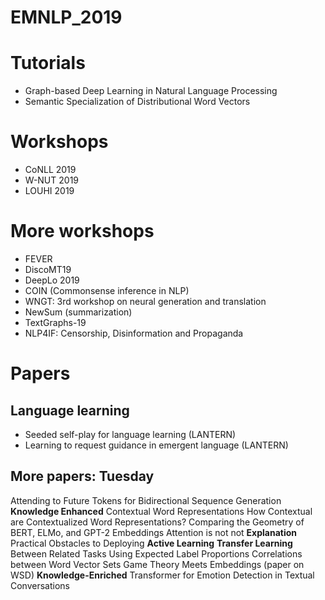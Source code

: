 # EMNLP_2019

# Tutorials

- Graph-based Deep Learning in Natural Language
Processing
- Semantic Specialization of Distributional Word Vectors

# Workshops

- CoNLL 2019
- W-NUT 2019
- LOUHI 2019

# More workshops

- FEVER
- DiscoMT19
- DeepLo 2019
- COIN (Commonsense inference in NLP)
- WNGT: 3rd workshop on neural generation and translation
- NewSum (summarization)
- TextGraphs-19
- NLP4IF: Censorship, Disinformation and Propaganda

# Papers

## Language learning
 
- Seeded self-play for language learning (LANTERN)
- Learning to request guidance in emergent language (LANTERN)

## More papers: Tuesday 

Attending to Future Tokens for Bidirectional Sequence Generation
**Knowledge Enhanced** Contextual Word Representations
How Contextual are Contextualized Word Representations? Comparing the Geometry of BERT, ELMo, and GPT-2 Embeddings
Attention is not not **Explanation**
Practical Obstacles to Deploying **Active Learning**
**Transfer Learning** Between Related Tasks Using Expected Label Proportions
Correlations between Word Vector Sets
Game Theory Meets Embeddings (paper on WSD)
**Knowledge-Enriched** Transformer for Emotion Detection in Textual Conversations

